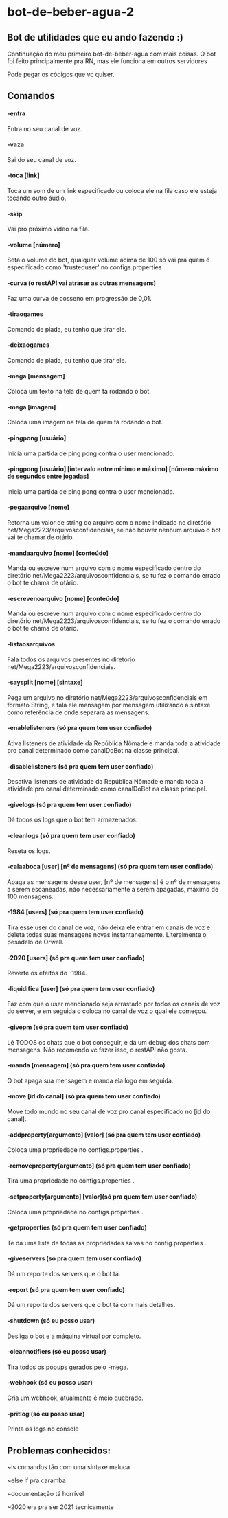 # bot-de-beber-agua-2

## Bot de utilidades que eu ando fazendo :)

Continuação do meu primeiro bot-de-beber-agua com mais coisas.
 O bot foi feito principalmente pra RN, mas ele funciona em outros servidores
 
 Pode pegar os códigos que vc quiser.

## Comandos

#### -entra 
Entra no seu canal de voz.

#### -vaza
Sai do seu canal de voz.

#### -toca [link]
Toca um som de um link especificado ou coloca ele na fila caso ele esteja tocando outro áudio.

#### -skip
Vai pro próximo vídeo na fila.

#### -volume [número]
Seta o volume do bot, qualquer volume acima de 100 só vai pra quem é especificado como 'trusteduser' no configs.properties

#### -curva (o restAPI vai atrasar as outras mensagens)
Faz uma curva de cosseno em progressão de 0,01.

#### -tiraogames
Comando de piada, eu tenho que tirar ele.

#### -deixaogames
Comando de piada, eu tenho que tirar ele.

#### -mega [mensagem]
Coloca um texto na tela de quem tá rodando o bot.

#### -mega [imagem]
Coloca uma imagem na tela de quem tá rodando o bot.

#### -pingpong [usuário]
Inicia uma partida de ping pong contra o user mencionado.

#### -pingpong [usuário] [intervalo entre mínimo e máximo] [número máximo de segundos entre jogadas]
Inicia uma partida de ping pong contra o user mencionado.

#### -pegaarquivo [nome]
Retorna um valor de string do arquivo com o nome indicado no diretório net/Mega2223/arquivosconfidenciais, se não houver nenhum arquivo o bot vai te chamar de otário.

#### -mandaarquivo [nome] [conteúdo]
Manda ou escreve num arquivo com o nome especificado dentro do diretório net/Mega2223/arquivosconfidenciais, se tu fez o comando errado o bot te chama de otário.

#### -escrevenoarquivo [nome] [conteúdo]
Manda ou escreve num arquivo com o nome especificado dentro do diretório net/Mega2223/arquivosconfidenciais, se tu fez o comando errado o bot te chama de otário.

#### -listaosarquivos
Fala todos os arquivos presentes no diretório net/Mega2223/arquivosconfidenciais.

#### -saysplit [nome] [sintaxe]
Pega um arquivo no diretório net/Mega2223/arquivosconfidenciais em formato String, e fala ele mensagem por mensagem utilizando a sintaxe como referência de onde separara as mensagens.

#### -enablelisteners (só pra quem tem user confiado)
Ativa listeners de atividade da República Nômade e manda toda a atividade pro canal determinado como canalDoBot na classe principal.

#### -disablelisteners (só pra quem tem user confiado)
Desativa listeners de atividade da República Nômade e manda toda a atividade pro canal determinado como canalDoBot na classe principal.

#### -givelogs (só pra quem tem user confiado)
Dá todos os logs que o bot tem armazenados.

#### -cleanlogs (só pra quem tem user confiado)
Reseta os logs.

#### -calaaboca [user] [nº de mensagens] (só pra quem tem user confiado)
Apaga as mensagens desse user, [nº de mensagens] é o nº de mensagens a serem escaneadas, não necessariamente a serem apagadas, máximo de 100 mensagens.

#### -1984 [users] (só pra quem tem user confiado)
Tira esse user do canal de voz, não deixa ele entrar em canais de voz e deleta todas suas mensagens novas instantaneamente.
Literalmente o pesadelo de Orwell.

#### -2020 [users] (só pra quem tem user confiado)
Reverte os efeitos do -1984.

#### -liquidifica [user] (só pra quem tem user confiado)
Faz com que o user mencionado seja arrastado por todos os canais de voz do server, e em seguida o coloca no canal de voz o qual ele começou.

#### -givepm (só pra quem tem user confiado)
Lê TODOS os chats que o bot conseguir, e dá um debug dos chats com mensagens.
Não recomendo vc fazer isso, o restAPI não gosta.

#### -manda [mensagem] (só pra quem tem user confiado)
O bot apaga sua mensagem e manda ela logo em seguida.

#### -move [id do canal] (só pra quem tem user confiado)
Move todo mundo no seu canal de voz pro canal especificado no [id do canal].

#### -addproperty[argumento] [valor] (só pra quem tem user confiado)
Coloca uma propriedade no configs.properties .

#### -removeproperty[argumento] (só pra quem tem user confiado)
Tira uma propriedade no configs.properties .

#### -setproperty[argumento] [valor](só pra quem tem user confiado)
Coloca uma propriedade no configs.properties .

#### -getproperties (só pra quem tem user confiado)
Te dá uma lista de todas as propriedades salvas no config.properties .

#### -giveservers (só pra quem tem user confiado)
Dá um reporte dos servers que o bot tá.

#### -report (só pra quem tem user confiado)
Dá um reporte dos servers que o bot tá com mais detalhes.

#### -shutdown (só eu posso usar)
Desliga o bot e a máquina virtual por completo.

#### -cleannotifiers (só eu posso usar)
Tira todos os popups gerados pelo -mega.

#### -webhook (só eu posso usar)
Cria um webhook, atualmente é meio quebrado.

#### -pritlog (só eu posso usar)
Printa os logs no console

## Problemas conhecidos:

~is comandos tão com uma sintaxe maluca

~else if pra caramba

~documentação tá horrível

~2020 era pra ser 2021 tecnicamente
